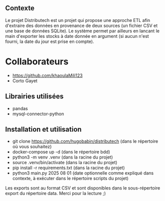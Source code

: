 ## Contexte

Le projet Distributech est un projet qui propose une approche ETL afin d'extraire des données en provenance de deux sources (un fichier CSV et une base de données SQLite). Le système permet par ailleurs en lancant le main d'exporter les stocks à date donnée en argument (si aucun n'est fourni, la date du jour est prise en compte).

# Collaborateurs

- https://github.com/khaoulaMili123
- Corto Gayet

## Librairies utilisées

- pandas
- mysql-connector-python

## Installation et utilisation

- git clone https://github.com/hugobabin/distributech (dans le répertoire où vous souhaitez)
- docker-compose up -d (dans le répertoire bdd)
- python3 -m venv .venv (dans la racine du projet)
- source .venv/bin/activate (dans la racine du projet)
- pip install -r requirements.txt (dans la racine du projet)
- python3 main.py 2025 08 01 (date optionnelle comme expliqué dans contexte, à exécuter dans le répertoire scripts du projet)

Les exports sont au format CSV et sont disponibles dans le sous-répertoire export du répertoire data.
Merci pour la lecture ;)
